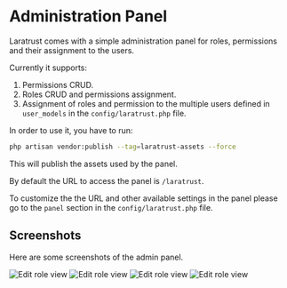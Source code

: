 # Administration Panel

Laratrust comes with a simple administration panel for roles, permissions and their assignment to the users.

Currently it supports:

1. Permissions CRUD.
2. Roles CRUD and permissions assignment.
3. Assignment of roles and permission to the multiple users defined in `user_models` in the `config/laratrust.php` file.

In order to use it, you have to run:
```bash
php artisan vendor:publish --tag=laratrust-assets --force
```
This will publish the assets used by the panel.

By default the URL to access the panel is `/laratrust`.

To customize the the URL and other available settings in the panel please go to the `panel` section in the `config/laratrust.php` file.

## Screenshots

Here are some screenshots of the admin panel.
<div class="admin-panel-screenshots">
<img src="/multiple-users.png" alt="Edit role view">

<img src="/role-assign.png" alt="Edit role view">

<img src="/role-assign-user.png" alt="Edit role view">

<img src="/edit-role.png" alt="Edit role view">
</div>
